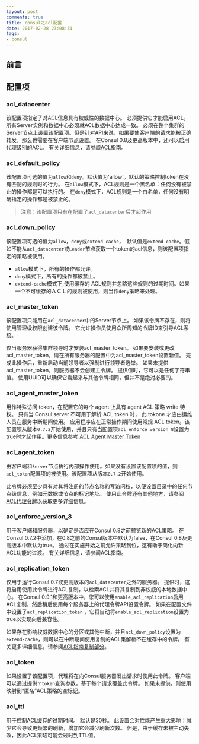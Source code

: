 ```yaml
---
layout: post
comments: true
title: consul之acl配置
date: 2017-02-28 23:08:31
tags:
- consul
---
```


## 前言

## 配置项

### acl_datacenter 

该配置项指定了对ACL信息具有权威性的数据中心。 必须提供它才能启用ACL。 所有Server实例和数据中心必须就ACL数据中心达成一致。 
必须在整个集群的Server节点上设置该配置项。但是针对API来说，如果要使客户端的请求能被正确转发，那么也需要在客户端节点设置。 
在Consul 0.8及更高版本中，还可以启用代理级别的ACL。 有关详细信息，请参阅[ACL指南](https://www.consul.io/docs/guides/acl.html)。

### acl_default_policy

该配置项可选的值为`allow`和`deny`。默认值为'allow'。默认的策略控制token在没有匹配的规则时的行为。
在`allow`模式下，ACL规则是一个黑名单：任何没有被禁止的操作都是可以执行的。
在`deny`模式下，ACL规则是一个白名单，任何没有明确指定的操作都是被禁止的。

> 注意：该配置项只有在配置了`acl_datacenter`后才起作用

### acl_down_policy

该配置项可选的值为`allow`，`deny`或`extend-cache`，　默认值是`extend-cache`。假如不能从`acl_datacenter`或`Leader`节点获取一个token的acl信息，则该配置项指定的策略被使用。

- `allow`模式下，所有的操作都允许。 
- `deny`模式下，所有的操作都被禁止。 
- `extend-cache`模式下,使用缓存的 ACL规则并忽略这些规则的过期时间。如果一个不可缓存的ＡＣＬ的规则被使用，则当作`deny`策略来处理。

### acl_master_token

该配置项只能用在`acl_datacenter`中的Server节点上。 如果该令牌不存在，则将使用管理级权限创建该令牌。 它允许操作员使用众所周知的令牌ID来引导ACL系统。

仅当服务器获得集群领导时才安装acl_master_token。 如果要安装或更改acl_master_token，请在所有服务器的配置中为acl_master_token设置新值。 完成此操作后，重新启动当前领导者以强制进行领导者选举。 如果未提供acl_master_token，则服务器不会创建主令牌。 提供值时，它可以是任何字符串值。 使用UUID可以确保它看起来与其他令牌相同，但并不是绝对必要的。

### acl_agent_master_token

用作特殊访问 token，在配置它的每个 agent 上具有 agent ACL 策略 write 特权。 只有当 Consul server 不可用于解析 ACL token 时， 此 tokone 才应由运维人员在服务中断期间使用。 应用程序应在正常操作期间使用常规 ACL token。该配置项从版本`0.7.2`开始使用，并且只有当配置项`acl_enforce_version_8`设置为true时才起作用。更多信息参考[ ACL Agent Master Token ](https://www.consul.io/docs/guides/acl.html#acl-agent-master-token)


### acl_agent_token

由客户端和`Server`节点执行内部操作使用。如果没有设置该配置项的值，则`acl_token`配置项的被使用。该配置项从版本`0.7.2`开始使用。

此令牌必须至少具有对其将注册的节点名称的写访问权，以便设置目录中的任何节点级信息，例如元数据或节点的标记地址。 使用此令牌还有其他地方，请参阅[ACL代理令牌](https://www.consul.io/docs/guides/acl.html#acl-agent-token)以获取更多详细信息。

### acl_enforce_version_8

用于客户端和服务器，以确定是否应在Consul 0.8之前预览新的ACL策略。 在Consul 0.7.2中添加，在0.8之前的Consul版本中默认为false，在Consul 0.8及更高版本中默认为true。 通过在实施开始之前允许策略到位，这有助于简化向新ACL功能的过渡。 有关详细信息，请参阅ACL指南。

### acl_replication_token

仅用于运行Consul 0.7或更高版本的`acl_datacenter`之外的服务器。 提供时，这将启用使用此令牌进行ACL复制，以检索ACL并将其复制到非权威的本地数据中心。 在Consul 0.9.1和更高版本中，您可以使用`enable_acl_replication`启用ACL复制，然后稍后使用每个服务器上的代理令牌API设置令牌。 如果在配置文件中设置了`acl_replication_token` ，它将自动将`enable_acl_replication`设置为true以实现向后兼容性。

如果存在影响权威数据中心的分区或其他中断，并且`acl_down_policy`设置为`extend-cache`，则可以在中断期间使用复制的ACL集解析不在缓存中的令牌。 有关更多详细信息，请参阅[ACL指南复制部分](https://www.consul.io/docs/guides/acl.html#replication)。

### acl_token

如果设置了该配置项，代理将在向Consul服务器发出请求时使用此令牌。 客户端可以通过提供`？token`查询参数，基于每个请求覆盖此令牌。 如果未提供，则使用映射到“匿名”ACL策略的空标记。

### acl_ttl

用于控制ACL缓存的过期时间。 默认是30秒。 此设置会对性能产生重大影响：减少它会导致更频繁的刷新，增加它会减少刷新次数。 但是，由于缓存未被主动失效，因此ACL策略可能会过时到TTL值。

